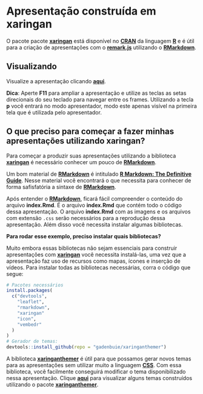 # Apresentação construída em **xaringan**

O pacote pacote [**xaringan**](https://github.com/yihui/xaringan) está disponível no [**CRAN**](https://cran.r-project.org/web/packages/available_packages_by_date.html) da linguagem [**R**](https://www.r-project.org/) e é útil para a criação de apresentações com o [**remark.js**](https://remarkjs.com/#1) utilizando o [**RMarkdown**](https://rmarkdown.rstudio.com/). 

## Visualizando

Visualize a apresentação clicando [**aqui**](https://de-ufpb.github.io/template-apresentacao-rmarkdown/). 

**Dica**: Aperte **F11** para ampliar a apresentação e utilize as teclas as setas direcionais do seu teclado para navegar entre os frames. Utilizando a tecla **p** você entrará no modo apresentador, modo este apenas visível na primeira tela que é utilizada pelo apresentador.

## O que preciso para começar a fazer minhas apresentações utilizando **xaringan**?

Para começar a produzir suas apresentações utilizando a biblioteca [**xaringan**](https://github.com/yihui/xaringan) é necessário conhecer um pouco de [**RMarkdown**](https://rmarkdown.rstudio.com/). 

Um bom material de [**RMarkdown**](https://rmarkdown.rstudio.com/) é intitulado [**R Markdown: The Definitive Guide**](https://bookdown.org/yihui/rmarkdown/). Nesse material você encontrará o que necessita para conhecer de forma safisfatória a sintaxe de [**RMarkdown**](https://rmarkdown.rstudio.com/).

Após entender o [**RMarkdown**](https://rmarkdown.rstudio.com/), ficará fácil compreender o conteúdo do arquivo **index.Rmd**. É o arquivo **index.Rmd** que contém todo o código dessa apresentação. O arquivo **index.Rmd** com as imagens e os arquivos com extensão `.css` serão necessários para a reprodução dessa apresentação. Além disso você necessita instalar algumas bibliotecas.

**Para rodar esse exemplo, preciso instalar quais bibliotecas?**

Muito embora essas bibliotecas não sejam essenciais para construir apresentações com [**xaringan**](https://github.com/yihui/xaringan) você necessita instalá-las, uma vez que a apresentação faz uso de recursos como mapas, ícones e inserção de vídeos. Para instalar todas as bibliotecas necessárias, corra o código que segue:

```r
# Pacotes necessários
install.packages(
  c("devtools",
    "leaflet",
    "rmarkdown",
    "xaringan"
    "icon",
    "vembedr"
  )
)
# Gerador de temas:
devtools::install_github(repo = "gadenbuie/xaringanthemer")
```
A biblioteca [**xaringanthemer**](https://github.com/gadenbuie/xaringanthemer) é útil para que possamos gerar novos temas para as apresentações sem utilizar muito a linguagem [**CSS**](https://pt.wikipedia.org/wiki/Cascading_Style_Sheets). Com essa biblioteca, você facilmente conseguirá modificar o tema disponibilizado nessa apresentação. Clique [**aqui**](https://pkg.garrickadenbuie.com/xaringanthemer/articles/singles/themes.html) para visualizar alguns temas construídos utilizando o pacote [**xaringanthemer**](https://github.com/gadenbuie/xaringanthemer).

